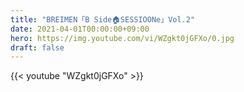 ```yaml
---
title: "BREIMEN「B Side🏠SESSIOONe」Vol.2"
date: 2021-04-01T00:00:00+09:00
hero: https://img.youtube.com/vi/WZgkt0jGFXo/0.jpg
draft: false
---
```


{{< youtube "WZgkt0jGFXo" >}}
